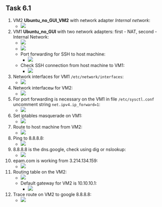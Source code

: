 ## Task 6.1

1) VM2 **Ubuntu_no_GUI_VM2**  with network adapter *Internal network*:
	* ![](https://i.imgur.com/cW3mpBZ.png)
2) VM1 **Ubuntu_no_GUI** with two network adapters: first - NAT, second - Internal Network:
	* ![](https://i.imgur.com/3G6wwI3.png)
	* ![](https://i.imgur.com/2r3c9yM.png)
	* Port forwarding for SSH to host machine:
		* ![](https://i.imgur.com/LUVKJ20.png)
	* Check SSH connection from host machine to VM1:
		* ![](https://i.imgur.com/4cCA78l.png)
3) Network interfaces for VM1 ``/etc/network/interfaces``:
	* ![](https://i.imgur.com/LjSqXfI.png)
4) Network interfaceы for VM2:
	* ![](https://i.imgur.com/EYz2k2V.png)
5) For port forwarding is necessary on the VM1 in file ``/etc/sysctl.conf`` uncomment string ``net.ipv4.ip_forward=1``:
	* ![](https://i.imgur.com/764hH0d.png)
6) Set iptables masquerade on VM1:
	* ![](https://i.imgur.com/1C1mXbC.png)
7) Route to host machine from VM2:
	* ![](https://i.imgur.com/Q05es2o.png)
8) Ping to 8.8.8.8:
	* ![](https://i.imgur.com/8xcCRSn.png)
9) 8.8.8.8 is the dns.google, check using dig or nslookup:
	* ![](https://i.imgur.com/seJSArj.png)
10) epam.com is working from 3.214.134.159:
	* ![](https://i.imgur.com/9H7hSrB.png)
11) Routing table on the VM2:
	* ![](https://i.imgur.com/gLRxdOg.png)
	* Default gateway for VM2 is 10.10.10.1:
		* ![](https://i.imgur.com/NcYkFft.png)
12) Trace route on VM2 to google 8.8.8.8:
	* ![](https://i.imgur.com/DqYAytY.png)
